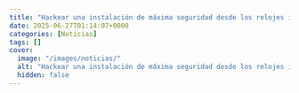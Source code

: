 ```yaml
---
title: "Hackear una instalación de máxima seguridad desde los relojes inteligentes - la técnica de espías desarrollada en Israel"
date: 2025-06-27T01:14:07+0000
categories: [Noticias]
tags: []
cover:
  image: "/images/noticias/"
  alt: "Hackear una instalación de máxima seguridad desde los relojes inteligentes - la técnica de espías desarrollada en Israel"
  hidden: false
---
```



